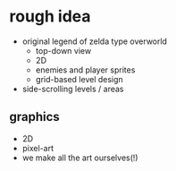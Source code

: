 # rough idea
- original legend of zelda type overworld
  - top-down view
  - 2D
  - enemies and player sprites
  - grid-based level design
- side-scrolling levels / areas
## graphics
- 2D
- pixel-art
- we make all the art ourselves(!)
